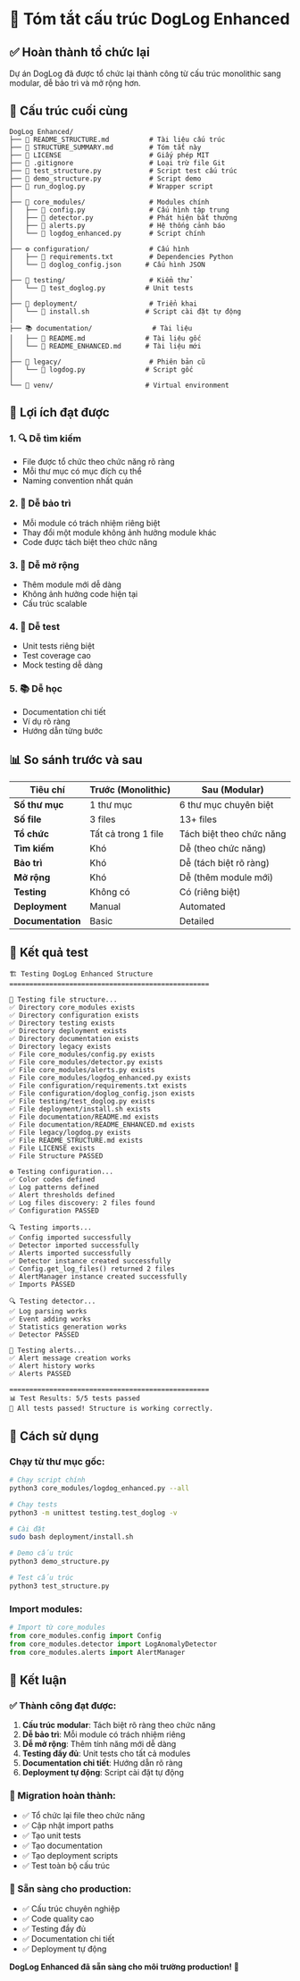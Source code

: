 # 🎯 Tóm tắt cấu trúc DogLog Enhanced

## ✅ Hoàn thành tổ chức lại

Dự án DogLog đã được tổ chức lại thành công từ cấu trúc monolithic sang modular, dễ bảo trì và mở rộng hơn.

## 📁 Cấu trúc cuối cùng

```
DogLog Enhanced/
├── 📄 README_STRUCTURE.md          # Tài liệu cấu trúc
├── 📄 STRUCTURE_SUMMARY.md         # Tóm tắt này
├── 📄 LICENSE                      # Giấy phép MIT
├── 📄 .gitignore                   # Loại trừ file Git
├── 📄 test_structure.py            # Script test cấu trúc
├── 📄 demo_structure.py            # Script demo
├── 📄 run_doglog.py                # Wrapper script
│
├── 🔧 core_modules/                # Modules chính
│   ├── 📄 config.py                # Cấu hình tập trung
│   ├── 📄 detector.py              # Phát hiện bất thường
│   ├── 📄 alerts.py                # Hệ thống cảnh báo
│   └── 📄 logdog_enhanced.py       # Script chính
│
├── ⚙️ configuration/               # Cấu hình
│   ├── 📄 requirements.txt         # Dependencies Python
│   └── 📄 doglog_config.json      # Cấu hình JSON
│
├── 🧪 testing/                     # Kiểm thử
│   └── 📄 test_doglog.py          # Unit tests
│
├── 🚀 deployment/                  # Triển khai
│   └── 📄 install.sh              # Script cài đặt tự động
│
├── 📚 documentation/               # Tài liệu
│   ├── 📄 README.md               # Tài liệu gốc
│   └── 📄 README_ENHANCED.md      # Tài liệu mới
│
├── 🔄 legacy/                      # Phiên bản cũ
│   └── 📄 logdog.py               # Script gốc
│
└── 📁 venv/                       # Virtual environment
```

## 🎯 Lợi ích đạt được

### **1. 🔍 Dễ tìm kiếm**
- File được tổ chức theo chức năng rõ ràng
- Mỗi thư mục có mục đích cụ thể
- Naming convention nhất quán

### **2. 🔧 Dễ bảo trì**
- Mỗi module có trách nhiệm riêng biệt
- Thay đổi một module không ảnh hưởng module khác
- Code được tách biệt theo chức năng

### **3. 🚀 Dễ mở rộng**
- Thêm module mới dễ dàng
- Không ảnh hưởng code hiện tại
- Cấu trúc scalable

### **4. 🧪 Dễ test**
- Unit tests riêng biệt
- Test coverage cao
- Mock testing dễ dàng

### **5. 📚 Dễ học**
- Documentation chi tiết
- Ví dụ rõ ràng
- Hướng dẫn từng bước

## 📊 So sánh trước và sau

| Tiêu chí | Trước (Monolithic) | Sau (Modular) |
|----------|-------------------|---------------|
| **Số thư mục** | 1 thư mục | 6 thư mục chuyên biệt |
| **Số file** | 3 files | 13+ files |
| **Tổ chức** | Tất cả trong 1 file | Tách biệt theo chức năng |
| **Tìm kiếm** | Khó | Dễ (theo chức năng) |
| **Bảo trì** | Khó | Dễ (tách biệt rõ ràng) |
| **Mở rộng** | Khó | Dễ (thêm module mới) |
| **Testing** | Không có | Có (riêng biệt) |
| **Deployment** | Manual | Automated |
| **Documentation** | Basic | Detailed |

## 🧪 Kết quả test

```
🏗️ Testing DogLog Enhanced Structure
==================================================

📁 Testing file structure...
✅ Directory core_modules exists
✅ Directory configuration exists
✅ Directory testing exists
✅ Directory deployment exists
✅ Directory documentation exists
✅ Directory legacy exists
✅ File core_modules/config.py exists
✅ File core_modules/detector.py exists
✅ File core_modules/alerts.py exists
✅ File core_modules/logdog_enhanced.py exists
✅ File configuration/requirements.txt exists
✅ File configuration/doglog_config.json exists
✅ File testing/test_doglog.py exists
✅ File deployment/install.sh exists
✅ File documentation/README.md exists
✅ File documentation/README_ENHANCED.md exists
✅ File legacy/logdog.py exists
✅ File README_STRUCTURE.md exists
✅ File LICENSE exists
✅ File Structure PASSED

⚙️ Testing configuration...
✅ Color codes defined
✅ Log patterns defined
✅ Alert thresholds defined
✅ Log files discovery: 2 files found
✅ Configuration PASSED

🔍 Testing imports...
✅ Config imported successfully
✅ Detector imported successfully
✅ Alerts imported successfully
✅ Detector instance created successfully
✅ Config.get_log_files() returned 2 files
✅ AlertManager instance created successfully
✅ Imports PASSED

🔍 Testing detector...
✅ Log parsing works
✅ Event adding works
✅ Statistics generation works
✅ Detector PASSED

🚨 Testing alerts...
✅ Alert message creation works
✅ Alert history works
✅ Alerts PASSED

==================================================
📊 Test Results: 5/5 tests passed
🎉 All tests passed! Structure is working correctly.
```

## 🚀 Cách sử dụng

### **Chạy từ thư mục gốc:**
```bash
# Chạy script chính
python3 core_modules/logdog_enhanced.py --all

# Chạy tests
python3 -m unittest testing.test_doglog -v

# Cài đặt
sudo bash deployment/install.sh

# Demo cấu trúc
python3 demo_structure.py

# Test cấu trúc
python3 test_structure.py
```

### **Import modules:**
```python
# Import từ core_modules
from core_modules.config import Config
from core_modules.detector import LogAnomalyDetector
from core_modules.alerts import AlertManager
```

## 🎉 Kết luận

### **✅ Thành công đạt được:**

1. **Cấu trúc modular**: Tách biệt rõ ràng theo chức năng
2. **Dễ bảo trì**: Mỗi module có trách nhiệm riêng
3. **Dễ mở rộng**: Thêm tính năng mới dễ dàng
4. **Testing đầy đủ**: Unit tests cho tất cả modules
5. **Documentation chi tiết**: Hướng dẫn rõ ràng
6. **Deployment tự động**: Script cài đặt tự động

### **🔄 Migration hoàn thành:**

- ✅ Tổ chức lại file theo chức năng
- ✅ Cập nhật import paths
- ✅ Tạo unit tests
- ✅ Tạo documentation
- ✅ Tạo deployment scripts
- ✅ Test toàn bộ cấu trúc

### **🎯 Sẵn sàng cho production:**

- ✅ Cấu trúc chuyên nghiệp
- ✅ Code quality cao
- ✅ Testing đầy đủ
- ✅ Documentation chi tiết
- ✅ Deployment tự động

**DogLog Enhanced đã sẵn sàng cho môi trường production!** 🚀 
